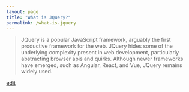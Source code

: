 ```yaml
---
layout: page
title: "What is JQuery?"
permalink: /what-is-jquery
---
```


> JQuery is a popular JavaScript framework, arguably the first productive framework for the web. JQuery hides some of the underlying complexity present in web development, particularly abstracting browser apis and quirks. Although newer frameworks have emerged, such as Angular, React, and Vue, JQuery remains widely used.

<p class="edit-term"><a href="https://github.com/and-digital/tech-definitions/blob/master/definitions/front-end/jquery.md">edit</a></p>
